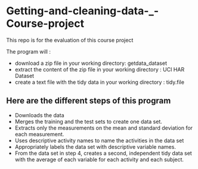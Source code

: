 # Getting-and-cleaning-data-_-Course-project
This repo is for the evaluation of this course project 

The program will :
- download a zip file in your working directory: getdata_dataset
- extract the content of the zip file in your working directory : UCI HAR Dataset
- create a text file with the tidy data in your working directory : tidy.file

## Here are the different steps of this program
- Downloads the data
- Merges the training and the test sets to create one data set.
- Extracts only the measurements on the mean and standard deviation for each measurement. 
- Uses descriptive activity names to name the activities in the data set
- Appropriately labels the data set with descriptive variable names. 
- From the data set in step 4, creates a second, independent tidy data set with the average of each variable for each activity and each subject.
